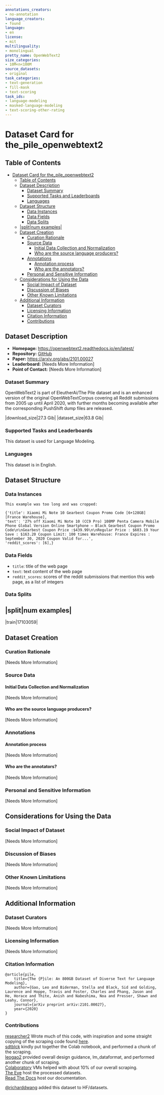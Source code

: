 ```yaml
---
annotations_creators:
- no-annotation
language_creators:
- found
language:
- en
license:
- mit
multilinguality:
- monolingual
pretty_name: OpenWebText2
size_categories:
- 10M<n<100M
source_datasets:
- original
task_categories:
- text-generation
- fill-mask
- text-scoring
task_ids:
- language-modeling
- masked-language-modeling
- text-scoring-other-rating
---
```


# Dataset Card for the_pile_openwebtext2

## Table of Contents
- [Dataset Card for the_pile_openwebtext2](#dataset-card-for-the_pile_openwebtext2)
  - [Table of Contents](#table-of-contents)
  - [Dataset Description](#dataset-description)
    - [Dataset Summary](#dataset-summary)
    - [Supported Tasks and Leaderboards](#supported-tasks-and-leaderboards)
    - [Languages](#languages)
  - [Dataset Structure](#dataset-structure)
    - [Data Instances](#data-instances)
    - [Data Fields](#data-fields)
    - [Data Splits](#data-splits)
  - [|split|num examples|](#splitnum-examples)
  - [Dataset Creation](#dataset-creation)
    - [Curation Rationale](#curation-rationale)
    - [Source Data](#source-data)
      - [Initial Data Collection and Normalization](#initial-data-collection-and-normalization)
      - [Who are the source language producers?](#who-are-the-source-language-producers)
    - [Annotations](#annotations)
      - [Annotation process](#annotation-process)
      - [Who are the annotators?](#who-are-the-annotators)
    - [Personal and Sensitive Information](#personal-and-sensitive-information)
  - [Considerations for Using the Data](#considerations-for-using-the-data)
    - [Social Impact of Dataset](#social-impact-of-dataset)
    - [Discussion of Biases](#discussion-of-biases)
    - [Other Known Limitations](#other-known-limitations)
  - [Additional Information](#additional-information)
    - [Dataset Curators](#dataset-curators)
    - [Licensing Information](#licensing-information)
    - [Citation Information](#citation-information)
    - [Contributions](#contributions)

## Dataset Description

- **Homepage:** https://openwebtext2.readthedocs.io/en/latest/
- **Repository:** [GitHub](https://github.com/EleutherAI/openwebtext2)
- **Paper:** https://arxiv.org/abs/2101.00027
- **Leaderboard:** [Needs More Information]
- **Point of Contact:** [Needs More Information]

### Dataset Summary

OpenWebText2 is part of EleutherAi/The Pile dataset and is an enhanced version of the original OpenWebTextCorpus covering all Reddit submissions from 2005 up until April 2020, with further months becoming available after the corresponding PushShift dump files are released.

|download_size|27.3 Gib|
|dataset_size|63.8 Gib|

### Supported Tasks and Leaderboards

This dataset is used for Language Modeling.

### Languages

This dataset is in English.

## Dataset Structure

### Data Instances

```
This example was too long and was cropped:

{'title': Xiaomi Mi Note 10 Gearbest Coupon Promo Code [6+128GB] [France Warehouse],
'text': '27% off Xiaomi Mi Note 10 (CC9 Pro) 108MP Penta Camera Mobile Phone Global Version Online Smartphone – Black Gearbest Coupon Promo Code\n\nGearbest Coupon Price :$439.99\n\nRegular Price : $603.19 Your Save : $163.20 Coupon Limit: 100 times Warehouse: France Expires : September 30, 2020 Coupon Valid for...',
'reddit_scores': [6],}
```

### Data Fields

- `title`: title of the web page
- `text`: text content of the web page
- `reddit_scores`: scores of the reddit submissions that mention this web page, as a list of integers

### Data Splits

|split|num examples|
--------------------------------
|train|17103059|

## Dataset Creation

### Curation Rationale

[Needs More Information]

### Source Data

#### Initial Data Collection and Normalization

[Needs More Information]

#### Who are the source language producers?

[Needs More Information]

### Annotations

#### Annotation process

[Needs More Information]

#### Who are the annotators?

[Needs More Information]

### Personal and Sensitive Information

[Needs More Information]

## Considerations for Using the Data

### Social Impact of Dataset

[Needs More Information]

### Discussion of Biases

[Needs More Information]

### Other Known Limitations

[Needs More Information]

## Additional Information

### Dataset Curators

[Needs More Information]

### Licensing Information

[Needs More Information]

### Citation Information

```
@article{pile,
    title={The {P}ile: An 800GB Dataset of Diverse Text for Language Modeling},
    author={Gao, Leo and Biderman, Stella and Black, Sid and Golding, Laurence and Hoppe, Travis and Foster, Charles and Phang, Jason and He, Horace and Thite, Anish and Nabeshima, Noa and Presser, Shawn and Leahy, Connor},
    journal={arXiv preprint arXiv:2101.00027},
    year={2020}
}
```

### Contributions

[researcher2](https://github.com/researcher2) Wrote much of this code, with inspiration and some straight copying of the scraping code found [here](https://github.com/yet-another-account/openwebtext/).<br/>
[sdtblck](https://github.com/sdtblck/) kindly put together the Colab notebook, and performed a chunk of the scraping. <br/>
[leogao2](https://github.com/leogao2/) provided overall design guidance, lm_dataformat, and performed another chunk of scraping. <br />
[Colaboratory](https://colab.research.google.com/) VMs helped with about 10% of our overall scraping. <br />
[The Eye](http://the-eye.eu/) host the processed datasets.<br />
[Read The Docs](https://readthedocs.org/) host our documentation.<br />

[@richarddwang](https://github.com/richarddwang) added this dataset to HF/datasets.